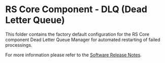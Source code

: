 # RS Core Component - DLQ (Dead Letter Queue)

This folder contains the factory default configuration for the RS Core component Dead Letter Queue Manager for automated restarting of failed processings.

For more information please refer to the [Software Release Notes](./doc/ReleaseNote.md).
